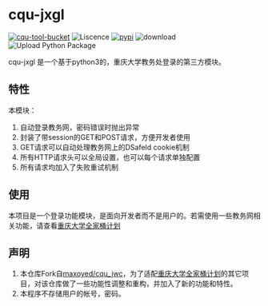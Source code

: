 # cqu-jxgl

[![cqu-tool-bucket](https://img.shields.io/badge/CQU-%E9%87%8D%E5%BA%86%E5%A4%A7%E5%AD%A6%E5%85%A8%E5%AE%B6%E6%A1%B6%E8%AE%A1%E5%88%92-blue)](https://github.com/topics/cqu-tool-bucket)
![Liscence](https://img.shields.io/github/license/CQU-AI/cqu-jxgl)
[![pypi](https://img.shields.io/pypi/v/cqu-jxgl)](https://pypi.org/project/cqu-jxgl/)
![download](https://pepy.tech/badge/cqu-jxgl)
![Upload Python Package](https://github.com/CQU-AI/cqu-jxgl/workflows/Upload%20Python%20Package/badge.svg)

cqu-jxgl 是一个基于python3的，重庆大学教务处登录的第三方模块。

## 特性

本模块：
1. 自动登录教务网，密码错误时抛出异常
1. 封装了带session的GET和POST请求，方便开发者使用
1. GET请求可以自动处理教务网上的DSafeId cookie机制
1. 所有HTTP请求头可以全局设置，也可以每个请求单独配置
1. 所有请求均加入了失败重试机制

## 使用

本项目是一个登录功能模块，是面向开发者而不是用户的。若需使用一些教务网相关功能，请查看[重庆大学全家桶计划](https://github.com/orgs/CQU-AI/projects/1)

## 声明
1. 本仓库Fork自[maxoyed/cqu_jwc](https://github.com/maxoyed/cqu_jwc/tree/bd09b6a433f1a50794982548c23fa014710a0a39)，为了适配[重庆大学全家桶计划](https://github.com/orgs/CQU-AI/projects/1)的其它项目，对该仓库做了一些功能性调整和重构，并加入了新的功能和特性。
1. 本程序不存储用户的帐号，密码。
